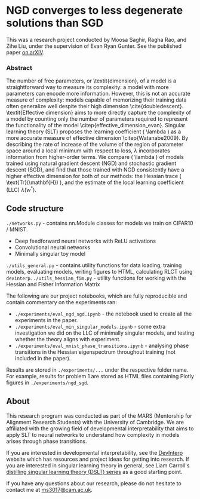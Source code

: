 # NGD converges to less degenerate solutions than SGD

This was a research project conducted by Moosa Saghir, Ragha Rao, and Zihe Liu, under the supervision of Evan Ryan Gunter. See the published paper [on arXiV](https://arxiv.org/abs/2409.04913).

### Abstract

The number of free parameters, or \textit{dimension}, of a model is a straightforward way to measure its complexity: a model with more parameters can encode more information. However, this is not an accurate measure of complexity: models capable of memorizing their training data often generalize well despite their high dimension \cite{doubledescent}. \textit{Effective dimension} aims to more directly capture the complexity of a model by counting only the number of parameters required to represent the functionality of the model \citep{effective_dimension_evan}. Singular learning theory (SLT) proposes the learning coefficient \( \lambda \) as a more accurate measure of effective dimension \citep{Watanabe2009}.
By describing the rate of increase of the volume of the region of parameter space around a local minimum with respect to loss, $\lambda$ incorporates information from higher-order terms. We compare \( \lambda \) of models trained using natural gradient descent (NGD) and stochastic gradient descent (SGD), and find that those trained with NGD consistently have a higher effective dimension for both of our methods: the Hessian trace \( \text{Tr}(\mathbf{H}) \), and the estimate of the local learning coefficient (LLC) $\hat{\lambda}(w^*)$.

## Code structure

`./networks.py` - contains nn.Module classes for models we train on CIFAR10 / MNIST.
- Deep feedforward neural networks with ReLU activations
- Convolutional neural networks
- Minimally singular toy model

`./utils_general.py` - contains utility functions for data loading, training models, evaluating models, writing figures to HTML, calculating RLCT using `devinterp`.
`./utils_hessian_fim.py` - utility functions for working with the Hessian and Fisher Information Matrix

The following are our project notebooks, which are fully reproducible and contain commentary on the experiments ran:
- `./experiments/eval_ngd_sgd.ipynb` - the notebook used to create all the experiments in the paper.
- `./experiments/eval_min_singular_models.ipynb` - some extra investigation we did on the LLC of minimally singular models, and testing whether the theory aligns with experiment.
- `./experiments/eval_mnist_phase_transitions.ipynb` - analysing phase transitions in the Hessian eigenspectrum throughout training (not included in the paper).

Results are stored in `./experiments/...` under the respective folder name. For example, results for problem 1 are stored as HTML files containing Plotly figures in `./experiments/ngd_sgd`.

## About

This research program was conducted as part of the MARS (Mentorship for Alignment Research Students) with the University of Cambridge. We are affiliated with the growing field of developmental interpretability that aims to apply SLT to neural networks to understand how complexity in models arises through phase transitions.

If you are interested in developmental interpretability, see the [DevInterp](https://devinterp.com/) website which has resources and project ideas for getting into research. If you are interested in singular learning theory in general, see Liam Carroll's [distilling singular learning theory (DSLT) series](https://www.lesswrong.com/s/czrXjvCLsqGepybHC) as a good starting point.

If you have any questions about our research, please do not hesitate to contact me at [ms3017@cam.ac.uk](mailto:ms3017@cam.ac.uk).
